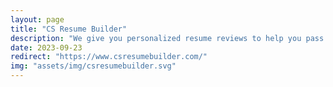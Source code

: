 ```yaml
---
layout: page
title: "CS Resume Builder"
description: "We give you personalized resume reviews to help you pass the resume screening process."
date: 2023-09-23
redirect: "https://www.csresumebuilder.com/"
img: "assets/img/csresumebuilder.svg"
---
```


